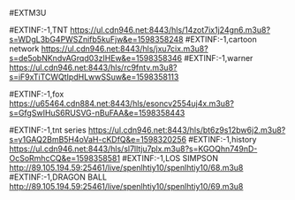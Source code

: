 #EXTM3U

#EXTINF:-1,TNT
https://ul.cdn946.net:8443/hls/14zot7ix1j24gn6.m3u8?s=WDgL3bG4PWSZnifb5kuFjw&e=1598358248
#EXTINF:-1,cartoon network
https://ul.cdn946.net:8443/hls/jxu7cix.m3u8?s=de5obNKndvAGrqd03zIHEw&e=1598358346
#EXTINF:-1,warner
https://ul.cdn946.net:8443/hls/rc9fntv.m3u8?s=iF9xTiTCWQtIpdHLwwSSuw&e=1598358113

#EXTINF:-1,fox
https://u65464.cdn884.net:8443/hls/esoncv2554uj4x.m3u8?s=GfgSwIHuS6RUSVG-nBuFAA&e=1598358443

#EXTINF:-1,tnt series
https://ul.cdn946.net:8443/hls/bt6z9s12bw6j2.m3u8?s=y1GAQ2BmB5H4oVaH-cKDfQ&e=1598320256
#EXTINF:-1,history
https://ul.cdn946.net:8443/hls/sl7lltju7plx.m3u8?s=KGOQhn749nD-OcSoRmhcCQ&e=1598358581
#EXTINF:-1,LOS SIMPSON
http://89.105.194.59:25461/live/spenlhtiy10/spenlhtiy10/68.m3u8
#EXTINF:-1,DRAGON BALL
http://89.105.194.59:25461/live/spenlhtiy10/spenlhtiy10/69.m3u8
